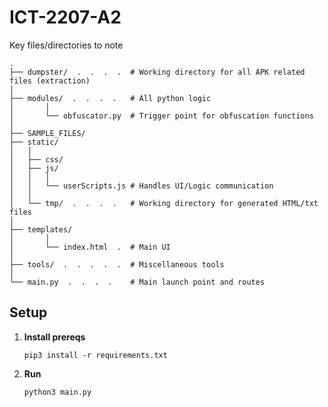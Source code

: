 # ICT-2207-A2

Key files/directories to note
```
.
├── dumpster/  .  .  .  .  # Working directory for all APK related files (extraction)
│
├── modules/  .  .  .  .   # All python logic
│       │
│       └── obfuscator.py  # Trigger point for obfuscation functions
│
├── SAMPLE_FILES/
├── static/
│   │
│   ├── css/
│   ├── js/
│   │   │
│   │   └── userScripts.js # Handles UI/Logic communication
│   │
│   └── tmp/  .  .  .  .   # Working directory for generated HTML/txt files
│
├── templates/
│       │
│       └── index.html  .  # Main UI
│
├── tools/  .  .  .  .  .  # Miscellaneous tools
│
└── main.py  .  .  .  .    # Main launch point and routes
```

## Setup
1. **Install prereqs**

   ```
   pip3 install -r requirements.txt
   ```


2. **Run**

   ```
   python3 main.py
   ```
